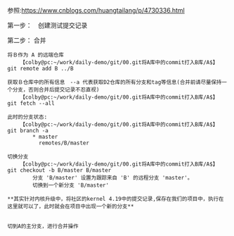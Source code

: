 参照:https://www.cnblogs.com/huangtailang/p/4730336.html

第一步：　创建测试提交记录

第二步：  合并

    将Ｂ作为 A 的远端仓库
        【colby@pc:~/work/daily-demo/git/00.git将A库中的commit打入B库/A$】 git remote add B ../B

    获取Ｂ仓库中的所有信息　--a 代表获取D2仓库的所有分支和tag等信息(合并前请尽量保持一个分支，否则合并后提交记录不忍直视)
        【colby@pc:~/work/daily-demo/git/00.git将A库中的commit打入B库/A$】 git fetch --all

    此时的分支状态:
        【colby@pc:~/work/daily-demo/git/00.git将A库中的commit打入B库/A$】 git branch -a
            * master
              remotes/B/master

    切换分支
        【colby@pc:~/work/daily-demo/git/00.git将A库中的commit打入B库/A$】 git checkout -b B/master B/master 
            分支 'B/master' 设置为跟踪来自 'B' 的远程分支 'master'。
            切换到一个新分支 'B/master'

    **其实针对内核升级中，将社区的kernel 4.19中的提交记录,保存在我们的项目中，执行在这里就可以了，此时就会在项目中出现一个新的分支**


    切到A的主分支，进行合并操作
    

    